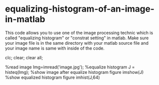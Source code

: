 # equalizing-histogram-of-an-image-in-matlab
This code allows you to use one of the image processing technic which is called "equalizing histogram" or "constrat setting" in matlab. Make sure your image file is in the same directory with your matlab source file and your image name is same with inside of the code.

clc;
clear;
clear all;

%read image
Img=imread('image.jpg'); 
%equalize histogram
J = histeq(Img);
%show image after equalize histogram
figure
imshow(J)
%show equalized histogram
figure
imhist(J,64)
